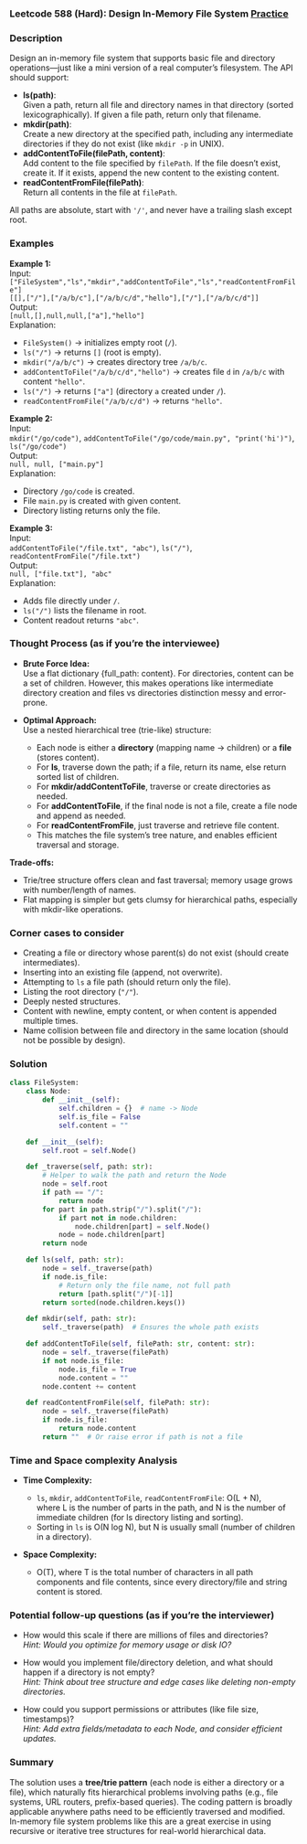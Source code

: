 ### Leetcode 588 (Hard): Design In-Memory File System [Practice](https://leetcode.com/problems/design-in-memory-file-system)

### Description  
Design an in-memory file system that supports basic file and directory operations—just like a mini version of a real computer’s filesystem. The API should support:

- **ls(path)**:  
  Given a path, return all file and directory names in that directory (sorted lexicographically). If given a file path, return only that filename.
- **mkdir(path)**:  
  Create a new directory at the specified path, including any intermediate directories if they do not exist (like `mkdir -p` in UNIX).  
- **addContentToFile(filePath, content)**:  
  Add content to the file specified by `filePath`. If the file doesn’t exist, create it. If it exists, append the new content to the existing content.
- **readContentFromFile(filePath)**:  
  Return all contents in the file at `filePath`.

All paths are absolute, start with `'/'`, and never have a trailing slash except root.


### Examples  

**Example 1:**  
Input:  
`["FileSystem","ls","mkdir","addContentToFile","ls","readContentFromFile"]`  
`[[],["/"],["/a/b/c"],["/a/b/c/d","hello"],["/"],["/a/b/c/d"]]`  
Output:  
`[null,[],null,null,["a"],"hello"]`  
Explanation:  
- `FileSystem()` → initializes empty root (`/`).
- `ls("/")` → returns `[]` (root is empty).
- `mkdir("/a/b/c")` → creates directory tree `/a/b/c`.
- `addContentToFile("/a/b/c/d","hello")` → creates file `d` in `/a/b/c` with content `"hello"`.
- `ls("/")` → returns `["a"]` (directory `a` created under `/`).
- `readContentFromFile("/a/b/c/d")` → returns `"hello"`.

**Example 2:**  
Input:  
`mkdir("/go/code")`,  `addContentToFile("/go/code/main.py", "print('hi')")`, `ls("/go/code")`  
Output:  
`null, null, ["main.py"]`  
Explanation:  
- Directory `/go/code` is created.
- File `main.py` is created with given content.
- Directory listing returns only the file.

**Example 3:**  
Input:  
`addContentToFile("/file.txt", "abc")`, `ls("/")`, `readContentFromFile("/file.txt")`  
Output:  
`null, ["file.txt"], "abc"`  
Explanation:  
- Adds file directly under `/`.
- `ls("/")` lists the filename in root.
- Content readout returns `"abc"`.


### Thought Process (as if you’re the interviewee)  

- **Brute Force Idea:**  
  Use a flat dictionary {full_path: content}. For directories, content can be a set of children. However, this makes operations like intermediate directory creation and files vs directories distinction messy and error-prone.

- **Optimal Approach:**  
  Use a nested hierarchical tree (trie-like) structure:
  - Each node is either a **directory** (mapping name → children) or a **file** (stores content).
  - For **ls**, traverse down the path; if a file, return its name, else return sorted list of children.
  - For **mkdir/addContentToFile**, traverse or create directories as needed.
  - For **addContentToFile**, if the final node is not a file, create a file node and append as needed.
  - For **readContentFromFile**, just traverse and retrieve file content.
  - This matches the file system’s tree nature, and enables efficient traversal and storage.

**Trade-offs:**  
- Trie/tree structure offers clean and fast traversal; memory usage grows with number/length of names.
- Flat mapping is simpler but gets clumsy for hierarchical paths, especially with mkdir-like operations.


### Corner cases to consider  
- Creating a file or directory whose parent(s) do not exist (should create intermediates).
- Inserting into an existing file (append, not overwrite).
- Attempting to `ls` a file path (should return only the file).
- Listing the root directory (`"/"`).
- Deeply nested structures.
- Content with newline, empty content, or when content is appended multiple times.
- Name collision between file and directory in the same location (should not be possible by design).


### Solution

```python
class FileSystem:
    class Node:
        def __init__(self):
            self.children = {}  # name -> Node
            self.is_file = False
            self.content = ""

    def __init__(self):
        self.root = self.Node()

    def _traverse(self, path: str):
        # Helper to walk the path and return the Node
        node = self.root
        if path == "/":
            return node
        for part in path.strip("/").split("/"):
            if part not in node.children:
                node.children[part] = self.Node()
            node = node.children[part]
        return node

    def ls(self, path: str):
        node = self._traverse(path)
        if node.is_file:
            # Return only the file name, not full path
            return [path.split("/")[-1]]
        return sorted(node.children.keys())

    def mkdir(self, path: str):
        self._traverse(path)  # Ensures the whole path exists

    def addContentToFile(self, filePath: str, content: str):
        node = self._traverse(filePath)
        if not node.is_file:
            node.is_file = True
            node.content = ""
        node.content += content

    def readContentFromFile(self, filePath: str):
        node = self._traverse(filePath)
        if node.is_file:
            return node.content
        return ""  # Or raise error if path is not a file
```


### Time and Space complexity Analysis  

- **Time Complexity:**  
    - `ls`, `mkdir`, `addContentToFile`, `readContentFromFile`: O(L + N),  
      where L is the number of parts in the path, and N is the number of immediate children (for ls directory listing and sorting).
    - Sorting in `ls` is O(N log N), but N is usually small (number of children in a directory).

- **Space Complexity:**  
    - O(T), where T is the total number of characters in all path components and file contents, since every directory/file and string content is stored.


### Potential follow-up questions (as if you’re the interviewer)  

- How would this scale if there are millions of files and directories?  
  *Hint: Would you optimize for memory usage or disk IO?*

- How would you implement file/directory deletion, and what should happen if a directory is not empty?  
  *Hint: Think about tree structure and edge cases like deleting non-empty directories.*

- How could you support permissions or attributes (like file size, timestamps)?  
  *Hint: Add extra fields/metadata to each Node, and consider efficient updates.*


### Summary
The solution uses a **tree/trie pattern** (each node is either a directory or a file), which naturally fits hierarchical problems involving paths (e.g., file systems, URL routers, prefix-based queries). The coding pattern is broadly applicable anywhere paths need to be efficiently traversed and modified. In-memory file system problems like this are a great exercise in using recursive or iterative tree structures for real-world hierarchical data.